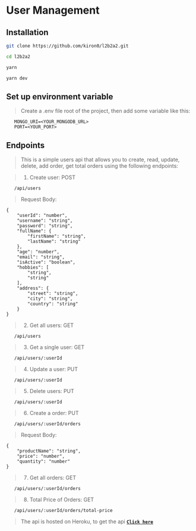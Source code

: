 # User Management

## Installation

```bash
git clone https://github.com/kiron0/l2b2a2.git
```

```bash
cd l2b2a2
```

```bash
yarn
```

```bash
yarn dev
```

## Set up environment variable

> Create a .env file root of the project, then add some variable like this:

```
   MONGO_URI=<YOUR_MONGODB_URL>
   PORT=<YOUR_PORT>
```

## Endpoints

> This is a simple users api that allows you to create, read, update, delete, add order, get total orders using the following endpoints:

> 1. Create user: POST

```
   /api/users
```

> Request Body:

```
{
    "userId": "number",
    "username": "string",
    "password": "string",
    "fullName": {
        "firstName": "string",
        "lastName": "string"
    },
    "age": "number",
    "email": "string",
    "isActive": "boolean",
    "hobbies": [
        "string",
        "string"
    ],
    "address": {
        "street": "string",
        "city": "string",
        "country": "string"
    }
}

```

> 2. Get all users: GET

```
   /api/users
```

> 3. Get a single user: GET

```
   /api/users/:userId
```

> 4.  Update a user: PUT

```
   /api/users/:userId
```

> 5.  Delete users: PUT

```
   /api/users/:userId
```

> 6.  Create a order: PUT

```
   /api/users/:userId/orders
```

> Request Body:

```
{
    "productName": "string",
    "price": "number",
    "quantity": "number"
}
```

> 7.  Get all orders: GET

```
   /api/users/:userId/orders
```

> 8.  Total Price of Orders: GET

```
   /api/users/:userId/orders/total-price
```

> The api is hosted on Heroku, to get the api [**`Click here`**](https://l2b2a2.kiron.dev)
